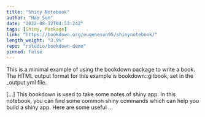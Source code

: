```yaml
---
title: "Shiny Notebook"
author: "Hao Sun"
date: "2022-08-12T04:53:24Z"
tags: [Shiny, Package]
link: "https://bookdown.org/eugenesun95/shinynotebook/"
length_weight: "3.9%"
repo: "rstudio/bookdown-demo"
pinned: false
---
```


<p>This is a minimal example of using the bookdown package to write a book.
The HTML output format for this example is bookdown::gitbook,
set in the _output.yml file.</p> [...] This bookdown is used to take some notes of shiny app. In this notebook, you can find some common shiny commands which can help you build a shiny app. Here are some useful ...

